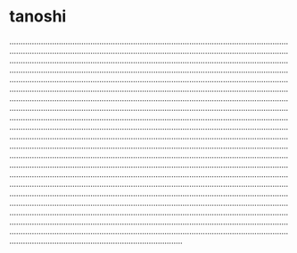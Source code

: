 # tanoshi
.........................................................................................................................................................................................................................................................................................................................................................................................................................................................................................................................................................................................................................................................................................................................................................................................................................................................................................................................................................................................................................................................................................................................................................................................................................................................................................................................................................................................................................................................................................................................................................................................................................................................................................................................................................................................................................................................................................................................................................................................................................................................................................................................................................................................................................................................................................................................................................................................................................................................................................................................................................................................................................................................................................................................................................................................